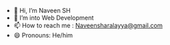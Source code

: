 - 👋 Hi, I’m Naveen SH
- 👀 I’m into Web Development
- 📫 How to reach me : Naveensharalayya@gmail.com
- 😄 Pronouns: He/him


<!---
NaveenSh7/NaveenSh7 is a ✨ special ✨ repository because its `README.md` (this file) appears on your GitHub profile.
You can click the Preview link to take a look at your changes.
--->
